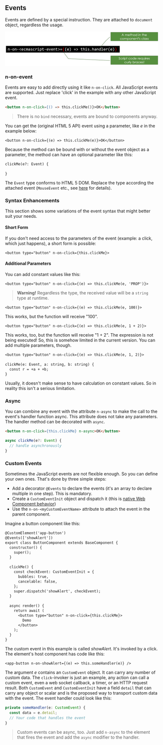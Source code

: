 
## Events

Events are defined by a special instruction. They are attached to `document` object, regardless the usage.

![Figure A-5: Define an event source](assets/eventlistener.png)

### n-on-event

Events are easy to add directly using it like `n-on-click`. All JavaScript events are supported. Just replace 'click' in the example with any other JavaScript event.

~~~html
<button n-on-click={() => this.clickMe()}>OK</button>
~~~

> There is no `bind` necessary, events are bound to components anyway.

You can get the (original HTML 5 API) event using a parameter, like *e* in the example below:

~~~
<button n-on-click={(e) => this.clickMe(e)}>OK</button>
~~~

Because the method can be bound with or without the event object as a parameter, the method can have an optional parameter like this:

~~~
clickMe(e?: Event) {

}
~~~

The `Event` type conforms to HTML 5 DOM. Replace the type according the attached event (`MouseEvent` etc., see [here](https://developer.mozilla.org/en-US/docs/Web/API/Event) for details).

### Syntax Enhancements

This section shows some variations of the event syntax that might better suit your needs.

#### Short Form

If you don't need access to the parameters of the event (example: a click, which just happens), a short form is possible:

~~~tsx
<button type="button" n-on-click={this.clickMe}>
~~~

#### Additional Parameters

You can add constant values like this:

~~~tsx
<button type="button" n-on-click={(e) => this.clickMe(e, 'PROP')}>
~~~

> **Warning!** Regardless the type, the received value will be a `string` type at runtime.

~~~tsx
<button type="button" n-on-click={(e) => this.clickMe(e, 100)}>
~~~

This works, but the function will receive "100".

~~~tsx
<button type="button" n-on-click={(e) => this.clickMe(e, 1 + 2)}>
~~~

This works, too, but the function will receive "1 + 2". The expression is not being executed! So, this is somehow limited in the current version. You can add multiple parameters, though.

~~~tsx
<button type="button" n-on-click={(e) => this.clickMe(e, 1, 2)}>

clickMe(e: Event, a: string, b: string) {
  const r = +a + +b;
}
~~~

Usually, it doesn't make sense to have calculation on constant values. So in reality this isn't a serious limitation.

### Async

You can combine any event with the attribute `n-async` to make the call to the event's handler function async. This attribute does not take any parameters. The handler method can be decorated with `async`.

~~~html
<button n-on-click={this.clickMe} n-async>OK</button>
~~~

~~~ts
async clickMe(e?: Event) {
  // handle asynchronously
}
~~~

### Custom Events

Sometimes the JavaScript events are not flexible enough. So you can define your own ones. That's done by three simple steps:

* Add a decorator `@Events` to declare the events (it's an array to declare multiple in one step). This is mandatory.
* Create a `CustomEventInit` object and dispatch it (this is [native Web Component behavior](https://developer.mozilla.org/en-US/docs/Web/API/CustomEvent/CustomEvent))
* Use the `n-on-<myCustomEventName>` attribute to attach the event in the parent component.

Imagine a button component like this:

~~~tsx
@CustomElement('app-button')
@Events(['showAlert'])
export class ButtonComponent extends BaseComponent {
  constructor() {
    super();
  }

  clickMe() {
    const checkEvent: CustomEventInit = {
      bubbles: true,
      cancelable: false,
    };
    super.dispatch('showAlert', checkEvent);
  }

  async render() {
    return await (
      <button type="button" n-on-click={this.clickMe}>
        Demo
      </button>
    );
  }
}
~~~

The custom event in this example is called *showAlert*. It's invoked by a click. The element's host component has code like this:

~~~tsx
<app-button n-on-showAlert={(e) => this.someHandler(e)} />
~~~

The argument *e* contains an `CustomEvent` object. It can carry any number of custom data. The `click`-invoker is just an example, any action can call a custom event, even a web socket callback, a timer, or an HTTP request result. Both `CustomEvent` and `CustomEventInit` have a field `detail` that can carry any object or scalar and is the proposed way to transport custom data with the event. The event handler could look like this:

~~~ts
private someHandler(e: CustomEvent) {
  const data = e.detail;
  // Your code that handles the event
}
~~~

> Custom events can be async, too. Just add `n-async` to the element that fires the event and add the `async` modifier to the handler.

